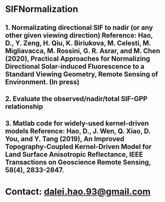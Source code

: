 # SIFNormalization
 ## 1. Normalizating directional SIF to nadir (or any other given viewing direction) Reference: Hao, D., Y. Zeng, H. Qiu, K. Biriukova, M. Celesti, M. Migliavacca, M. Rossini, G. R. Asrar, and M. Chen (2020), Practical Approaches for Normalizing Directional Solar-induced Fluorescence to a Standard Viewing Geometry, Remote Sensing of Environment. (In press)
 ## 2. Evaluate the observed/nadir/total SIF-GPP relationship 
 ## 3. Matlab code for widely-used kernel-driven models Reference: Hao, D., J. Wen, Q. Xiao, D. You, and Y. Tang (2019), An Improved Topography-Coupled Kernel-Driven Model for Land Surface Anisotropic Reflectance, IEEE Transactions on Geoscience Remote Sensing, 58(4), 2833-2847.
# Contact: dalei.hao.93@gmail.com
